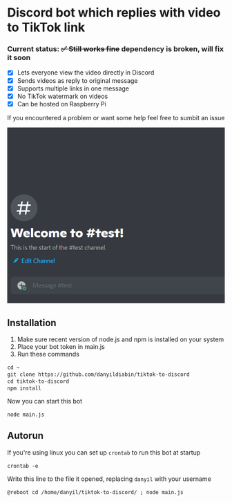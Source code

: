 # Discord bot which replies with video to TikTok link
### Current status: ~~✅ Still works fine~~ dependency is broken, will fix it soon
- [X] Lets everyone view the video directly in Discord
- [X] Sends videos as reply to original message
- [X] Supports multiple links in one message
- [X] No TikTok watermark on videos
- [X] Can be hosted on Raspberry Pi

If you encountered a problem or want some help feel free to sumbit an issue

![Bot in action](preview.gif)

Installation 
---
1. Make sure recent version of node.js and npm is installed on your system
2. Place your bot token in main.js
3. Run these commands
```
cd ~
git clone https://github.com/danyildiabin/tiktok-to-discord
cd tiktok-to-discord
npm install
```
Now you can start this bot
```
node main.js
```  

Autorun
---
If you're using linux you can set up `crontab` to run this bot at startup
```
crontab -e
```
Write this line to the file it opened, replacing `danyil` with your username
```
@reboot cd /home/danyil/tiktok-to-discord/ ; node main.js
```
